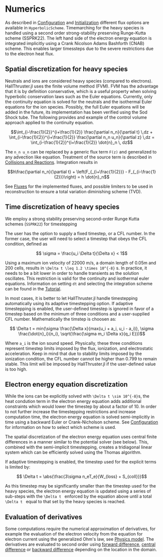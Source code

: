 # Numerics

As described in [Configuration](@ref) and [Initialization](@ref) different flux options are available in `HyperbolicScheme`. Timemarching for the heavy species is handled using a second order strong-stability preserving Runge-Kutta scheme (SSPRK22). The left hand side of the electron energy equation is integrated implicitly using a Crank Nicolson Adams Bashforth (CNAB) scheme. This enables larger timessteps due to the severe restrictions due to the electron heat flux.

## Spatial discretization for heavy species

Neutrals and ions are considered heavy species (compared to electrons). HallThruster.jl uses the finite volume method (FVM). FVM has the advantage that it is by definition conservative, which is a useful property when solving hyperbolic conservation laws such as the Euler equations. Currently, only the continuity equation is solved for the neutrals and the isothermal Euler equations for the ion species. Possibly, the full Euler equations will be added in the future, its implementation has been verified using the Sod Shock tube. The following provides and example of the control volume approach applied to the continuity equation.

```math
\int_{i-\frac{1}{2}}^{i+\frac{1}{2}} \frac{\partial n_n}{\partial t} \,dz + \int_{i-\frac{1}{2}}^{i+\frac{1}{2}} \frac{\partial n_n u_n}{\partial z} \,dz = \int_{i-\frac{1}{2}}^{i+\frac{1}{2}} \dot{n}_n \, dz
```

The ``n_n u_n`` can be replaced by a generic flux term ``F(z)`` and generalized to any advection like equation. Treatment of the source term is described in [Collisions and Reactions](@ref). Integration results in

```math
h\frac{\partial n_n}{\partial t} + \left(F_{_{i+\frac{1}{2}}} - F_{_{i-\frac{1}{2}}}\right) = h \dot{n}_n
```
See [Fluxes](@ref) for the implemented fluxes, and possible limiters to be used in reconstruction to ensure a total variation diminishing scheme (TVD).

## Time discretization of heavy species

We employ a strong stability preserving second-order Runge Kutta schemes (`SSPRK22`) for timestepping

The user has the option to supply a fixed timestep, or a CFL number. In the former case, the user will need to select a timestep that obeys the CFL condition, defined as

```math
    \sigma = \frac{u_i \Delta t}{\Delta x} < 1
```

Using a maximum ion velocity of 22000 m/s, a domain length of 0.05m and 200 cells, results in ``\Delta t \leq 1.2 \times 10^{-8}`` s. In practice, it needs to be a bit lower in order to handle transients as the solution oscillates. This restriction is valid for the continuity and isothermal euler equations. Information on setting `dt` and selecting the integration scheme can be found in the [Tutorial](@ref).

In most cases, it is better to let HallThruster.jl handle timestepping automatically using its adaptive timestepping option. If adaptive timestepping is enabled, the user-defined timestep is ignored in favor of a timestep based on the minimum of three conditions and a user-supplied CFL number. Mathematically the timstep is choosen as:

```math
    \Delta t = min(\sigma \frac{\Delta x}{max(u_i + a_i, u_i - a_i)}, \sigma \frac{\dot{n}_i}{n_i}, \sqrt{\frac{\sigma m_i \Delta x}{q_i E}})
```

Where ``a_i`` is the ion sound speed. Physically, these three conditions represent timestep limits imposed by the flux, ionization, and electrostatic acceleration. Keep in mind that due to stability limits imposed by the ionization condition, the CFL number cannot be higher than 0.799 to remain stable. This limit will be imposed by HallThruster.jl if the user-defined value is too high.

## Electron energy equation discretization

While the ions can be explicitly solved with ``\Delta t \sim 10^{-8}``s, the heat condution term in the electron energy equation adds additional constraints which would lower the timestep by about a factor of 10. In order to not further increase the timestepping restrictions and increase computation time, the electron energy equation is solved semi-implicitly in time using a backward Euler or Crank-Nicholson scheme. See [Configuration](@ref) for information on how to select which scheme is used.

The spatial discretization of the electron energy equation uses central finite differences in a manner similar to the potential solver (see below). This, combined with the semi-implicit timestepping, creates a tridiagonal linear system which can be efficiently solved using the Thomas algorithm.

If adaptive timestepping is enabled, the timestep used for the explicit terms is limited by:

```math
    \Delta t = \abs{\frac{3\sigma n_eT_e}{W_{loss} + S_{coll}}}
```

As this timestep may be significantly smaller than the timestep used for the heavy species, the electron energy equation is updated using a series of sub-steps with the ``\Delta t `` enforced by the equation above until a total ``\Delta t `` equal to that set by the heavy species is reached.

## Evaluation of derivatives

Some computations require the numerical approximation of derivatives, for example the evaluation of the electron velocity from the equation for electron current using the generalized Ohm's law, see [Physics model](@ref). The derivatives are evaluated to second order using [forward difference](https://um-pepl.github.io/HallThruster.jl/dev/internals/#HallThruster.forward_difference-NTuple{6,%20Any}), [central difference](https://um-pepl.github.io/HallThruster.jl/dev/internals/#HallThruster.central_difference-NTuple{6,%20Any}) or [backward difference](https://um-pepl.github.io/HallThruster.jl/dev/internals/#HallThruster.backward_difference-NTuple{6,%20Any}) depending on the location in the domain.
